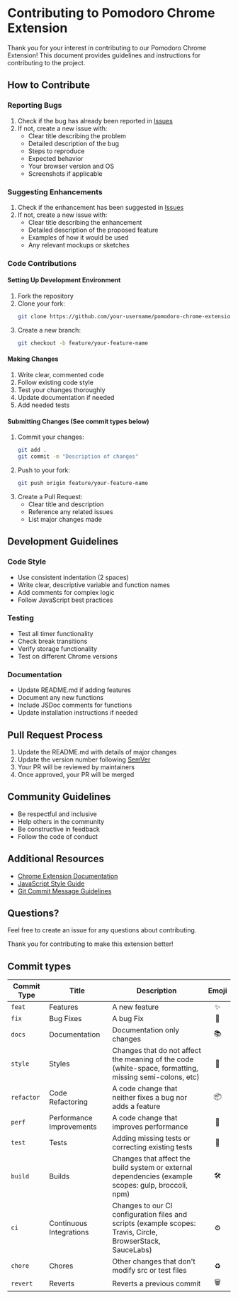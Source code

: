 # Contributing to Pomodoro Chrome Extension

Thank you for your interest in contributing to our Pomodoro Chrome Extension! This document provides guidelines and instructions for contributing to the project.

## How to Contribute

### Reporting Bugs
1. Check if the bug has already been reported in [Issues](../../issues)
2. If not, create a new issue with:
   - Clear title describing the problem
   - Detailed description of the bug
   - Steps to reproduce
   - Expected behavior
   - Your browser version and OS
   - Screenshots if applicable

### Suggesting Enhancements
1. Check if the enhancement has been suggested in [Issues](../../issues)
2. If not, create a new issue with:
   - Clear title describing the enhancement
   - Detailed description of the proposed feature
   - Examples of how it would be used
   - Any relevant mockups or sketches

### Code Contributions

#### Setting Up Development Environment
1. Fork the repository
2. Clone your fork:
   ```bash
   git clone https://github.com/your-username/pomodoro-chrome-extension.git
   ```
3. Create a new branch:
   ```bash
   git checkout -b feature/your-feature-name
   ```

#### Making Changes
1. Write clear, commented code
2. Follow existing code style
3. Test your changes thoroughly
4. Update documentation if needed
5. Add needed tests

#### Submitting Changes (See commit types below)
1. Commit your changes:
   ```bash
   git add .
   git commit -m "Description of changes"
   ```
2. Push to your fork:
   ```bash
   git push origin feature/your-feature-name
   ```
3. Create a Pull Request:
   - Clear title and description
   - Reference any related issues
   - List major changes made

## Development Guidelines

### Code Style
- Use consistent indentation (2 spaces)
- Write clear, descriptive variable and function names
- Add comments for complex logic
- Follow JavaScript best practices

### Testing
- Test all timer functionality
- Check break transitions
- Verify storage functionality
- Test on different Chrome versions

### Documentation
- Update README.md if adding features
- Document any new functions
- Include JSDoc comments for functions
- Update installation instructions if needed

## Pull Request Process

1. Update the README.md with details of major changes
2. Update the version number following [SemVer](http://semver.org/)
3. Your PR will be reviewed by maintainers
4. Once approved, your PR will be merged

## Community Guidelines

- Be respectful and inclusive
- Help others in the community
- Be constructive in feedback
- Follow the code of conduct

## Additional Resources

- [Chrome Extension Documentation](https://developer.chrome.com/docs/extensions/)
- [JavaScript Style Guide](https://github.com/airbnb/javascript)
- [Git Commit Message Guidelines](https://www.conventionalcommits.org/)

## Questions?

Feel free to create an issue for any questions about contributing.

Thank you for contributing to make this extension better!

## Commit types

| Commit Type | Title                    | Description                                                                                                 | Emoji  |
| ----------- | ------------------------ | ----------------------------------------------------------------------------------------------------------- |:------:|
| `feat`      | Features                 | A new feature                                                                                               | ✨     |
| `fix`       | Bug Fixes                | A bug Fix                                                                                                   | 🐛     |
| `docs`      | Documentation            | Documentation only changes                                                                                  | 📚     |
| `style`     | Styles                   | Changes that do not affect the meaning of the code (white-space, formatting, missing semi-colons, etc)      | 💎     |
| `refactor`  | Code Refactoring         | A code change that neither fixes a bug nor adds a feature                                                   | 📦     |
| `perf`      | Performance Improvements | A code change that improves performance                                                                     | 🚀     |
| `test`      | Tests                    | Adding missing tests or correcting existing tests                                                           | 🚨     |
| `build`     | Builds                   | Changes that affect the build system or external dependencies (example scopes: gulp, broccoli, npm)         | 🛠     |
| `ci`        | Continuous Integrations  | Changes to our CI configuration files and scripts (example scopes: Travis, Circle, BrowserStack, SauceLabs) | ⚙️     |
| `chore`     | Chores                   | Other changes that don't modify src or test files                                                           | ♻️     |
| `revert`    | Reverts                  | Reverts a previous commit                                                                                   | 🗑     |